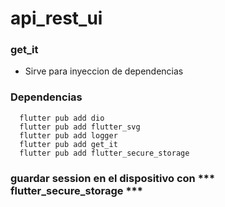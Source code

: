 # api_rest_ui

### get_it
- Sirve para inyeccion de dependencias
### Dependencias
```
  flutter pub add dio
  flutter pub add flutter_svg
  flutter pub add logger
  flutter pub add get_it 
  flutter pub add flutter_secure_storage
```

### guardar session en el dispositivo con *** flutter_secure_storage ***